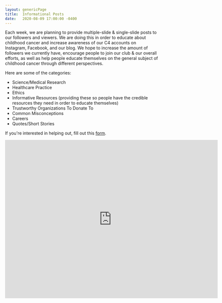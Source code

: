 ```yaml
---
layout: genericPage
title:  Informational Posts
date:   2020-08-09 17:00:00 -0400
---
```


Each week, we are planning to provide multiple-slide & single-slide posts to our followers and viewers. We are
doing this in order to educate about childhood cancer and increase awareness of our C4 accounts on Instagram, Facebook, and our blog. We hope to increase the amount of followers we currently have, encourage people to join our club & our overall efforts, as well as help people educate themselves on the general subject of childhood cancer through different perspectives.  

Here are some of the categories:

- Science/Medical Research
- Healthcare Practice
- Ethics
- Informative Resources (providing these so people have the credible resources they need in order to educate themselves)
- Trustworthy Organizations To Donate To
- Common Misconceptions
- Careers
- Quotes/Short Stories

If you're interested in helping out, fill out this [form](https://docs.google.com/forms/d/e/1FAIpQLSex48RbjAL7RGviFtuLEvDcGsd9sXKwZQLIXnZ6Z2OjjQ5Bkw/viewform).
<div class="form">
<iframe src="https://docs.google.com/forms/d/e/1FAIpQLSex48RbjAL7RGviFtuLEvDcGsd9sXKwZQLIXnZ6Z2OjjQ5Bkw/viewform?embedded=true" width="700" height="520" frameborder="0" marginheight="0" marginwidth="0">Loading…</iframe>
</div>